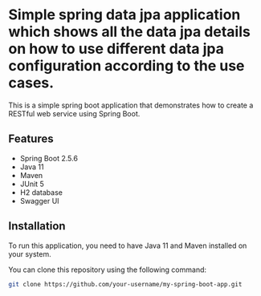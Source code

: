 # Simple spring data jpa application which shows all the data jpa details on how to use different data jpa configuration according to the use cases.

This is a simple spring boot application that demonstrates how to create a RESTful web service using Spring Boot.

## Features

- Spring Boot 2.5.6
- Java 11
- Maven
- JUnit 5
- H2 database
- Swagger UI

## Installation

To run this application, you need to have Java 11 and Maven installed on your system.

You can clone this repository using the following command:

```bash
git clone https://github.com/your-username/my-spring-boot-app.git
